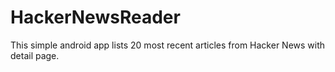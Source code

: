 # HackerNewsReader

This simple android app lists 20 most recent articles from Hacker News with detail page.
